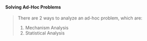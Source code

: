 #### Solving Ad-Hoc Problems

> There are 2 ways to analyze an ad-hoc problem, which are:
> 1. Mechanism Analysis
> 2. Statistical Analysis
